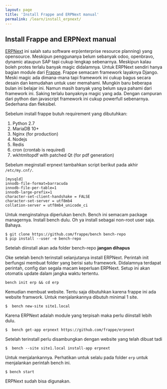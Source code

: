 ```yaml
---
layout: page
title: 'Install Frappe and ERPNext manual'
permalink: /learn/install_erpnext/
---
```


## Install Frappe and ERPNext manual
[ERPNext][1] ini salah satu software erp(enterprise resource planning) yang opensource. Meskipun penggunanya belum sebanyak odoo, openbravo, dynamic ataupun SAP tapi cukup lengkap sebenarnya. Meskipun kalau boleh protes terlalu banyak magic didalamnya. Untuk ERPNext sendiri hanya bagian module dari [Frappe][2]. Frappe semacam framework layaknya Django. Meski magic ada dimana-mana tapi framework ini cukup bagus secara desain dan kemudahan untuk user memahami.
Mungkin baru beberapa bulan ini belajar ini. Namun masih banyak yang belum saya pahami dari framework ini. Saking terlalu banyaknya magic yang ada. 
Dengan campuran dari python dan javascript framework ini cukup powerfull sebenarnya. Sederhana dan fleksibel. 

Sebelum install frappe butuh requirement yang dibutuhkan:
1. Python 2.7
2. MariaDB 10+
3. Nginx (for production)
4. Nodejs
5. Redis
6. cron (crontab is required)
7. wkhtmltopdf with patched Qt (for pdf generation)

Sebelum meginstall erpnext tambahkan script berikut pada akhir `/etc/my.cnf/`.
```
[mysqld]
innodb-file-format=barracuda
innodb-file-per-table=1
innodb-large-prefix=1
character-set-client-handshake = FALSE
character-set-server = utf8mb4
collation-server = utf8mb4_unicode_ci
```
Untuk menginstalnya diperlukan bench. Bench ini semacam package managernya. Install bench dulu. Oh ya install sebagai non-root user saja. Bahaya. 
```
$ git clone https://github.com/frappe/bench bench-repo
$ pip install --user -e bench-repo
```
Setelah diinstall akan ada folder bench-repo __jangan dihapus__

Oke setelah bench terinstall selanjutanya install ERPNext. Perintah init berfungsi membuat folder yang berisi satu framework. Didalamnya terdapat perintah, config dan segala macam keperluan ERPNext. Setup ini akan otomatis update dalam jangka waktu tertentu. 
```
bench init erp && cd erp
```
Kemudian membuat website. Tentu saja dibutuhkan karena frappe ini ada website framwork. Untuk menjalankannya dibutuh minimal 1 site. 
```
$  bench new-site site1.local
```
Karena ERPNext adalah module yang terpisah maka perlu diinstall lebih dulu.
```
$  bench get-app erpnext https://github.com/frappe/erpnext
```
Setelah terinstall perlu disambungkan dengan website yang telah dibuat tadi
```
$  bench --site site1.local install-app erpnext
```
Untuk menjalankannya. Perhatikan untuk selalu pada folder `erp` untuk menjalankan perintah bench ini. 
```
$ bench start
```

ERPNext sudah bisa digunakan.

[1]:https://erpnext.com/
[2]:https://frappe.io/
















